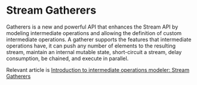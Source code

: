 # Stream Gatherers

Gatherers is a new and powerful API that enhances the Stream API by modeling intermediate operations and allowing the definition of custom intermediate operations. A gatherer supports the features that intermediate operations have, it can push any number of elements to the resulting stream, maintain an internal mutable state, short-circuit a stream, delay consumption, be chained, and execute in parallel.

Relevant article is [Introduction to intermediate operations modeler: Stream Gatherers](https://medium.com/@hakdogan/introduction-to-intermediate-operations-modeler-stream-gatherers-c9d701b9403f)